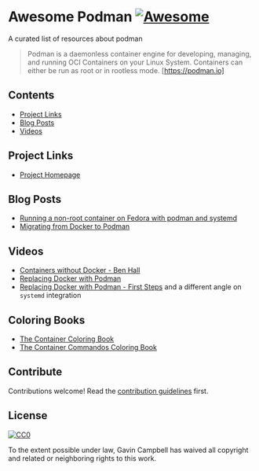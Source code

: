 # Awesome Podman [![Awesome](https://awesome.re/badge.svg)](https://awesome.re)

A curated list of resources about podman

> Podman is a daemonless container engine for developing, managing, and running OCI Containers on your Linux System. Containers can either be run as root or in rootless mode. [https://podman.io]


## Contents

- [Project Links](#Project-Links)
- [Blog Posts](#Blog-Posts)
- [Videos](#Videos)

## Project Links
 - [Project Homepage](https://podman.io/)

## Blog Posts
 - [Running a non-root container on Fedora with podman and systemd ](https://blog.christophersmart.com/2019/09/20/running-a-non-root-container-on-fedora-with-podman-and-systemd/)
 - [Migrating from Docker to Podman](https://qulogic.gitlab.io/posts/2019-10-20-migrating-to-podman/)
## Videos


- [Containers without Docker - Ben Hall](https://www.youtube.com/watch?v=1RetLodCL1g) 
- [Replacing Docker with Podman](https://media.ccc.de/v/ASG2018-177-replacing_docker_with_podman)
- [Replacing Docker with Podman - First Steps](https://blog.martdj.nl/2020/01/13/replacing-docker-with-podman-first-steps/) and a different angle on `systemd` integration

## Coloring Books

 - [The Container Coloring Book](https://github.com/fedoradesign/coloringbook-containers/blob/master/Print-Ready/Web.pdf)
 - [The Container Commandos Coloring Book](https://github.com/mairin/coloringbook-container-commandos/blob/master/Web.pdf)

## Contribute

Contributions welcome! Read the [contribution guidelines](contributing.md) first.


## License

[![CC0](https://mirrors.creativecommons.org/presskit/buttons/88x31/svg/cc-zero.svg)](https://creativecommons.org/publicdomain/zero/1.0)

To the extent possible under law, Gavin Campbell has waived all copyright and
related or neighboring rights to this work.
